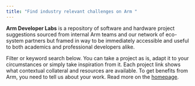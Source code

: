 ```yaml
---
title: "Find industry relevant challenges on Arm "
---
```


**Arm Developer Labs** is a repository of software and hardware project suggestions sourced from internal Arm teams and our network of eco-system partners but framed in way to be immediately accessible and useful to both academics and professional developers alike. 

Filter or keyword search below.  You can take a project as is, adapt it to your circumstances or simply take inspiration from it.  Each project link shows what contextual collateral and resources are available.  To get benefits from Arm, you need to tell us about your work.  Read more on the [homepage](https://arm-university.github.io/Arm-Developer-Labs/). 
